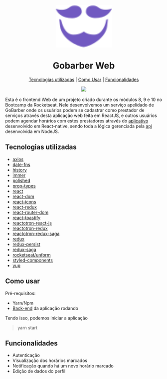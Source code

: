 <h1 align="center">
<img src="src/assets/logo-purple.svg" width="180"/>

<br />
<br />
Gobarber Web
</h1>

<p align="center">
  <a href="#tecnologias-utilizadas">Tecnologias utilizadas</a> |
  <a href="#como-usar">Como Usar</a> |
  <a href="#funcionalidades">Funcionalidades</a>
</p>

<div align="center">

![](src/assets/example.gif)

</div>

Esta é o frontend Web de um projeto criado durante os módulos 8, 9 e 10 no Bootcamp da Rocketseat. Nele desenvolvemos um serviço apelidado de GoBarber onde os usuários podem se cadastrar como prestador de serviços através desta aplicação web feita em ReactJS, e outros usuários podem agendar horários com estes prestadores através do [aplicativo](https://github.com/rodrigodasilva/gobarber-mobile) desenvolvido em React-native, sendo toda a lógica gerenciada pela [api](https://github.com/rodrigodasilva/backend-gobarber) desenvolvida em NodeJS.

## Tecnologias utilizadas

- [axios](https://github.com/axios/axios)
- [date-fns](https://github.com/date-fns/date-fns)
- [history](https://github.com/ReactTraining/history)
- [immer](https://github.com/immerjs/immer)
- [polished](https://github.com/styled-components/polished)
- [prop-types](https://github.com/facebook/prop-types)
- [react](https://github.com/facebook/react)
- [react-dom](https://github.com/facebook/react/tree/master/packages/react-dom)
- [react-icons](https://github.com/react-icons/react-icons)
- [react-redux](https://github.com/reduxjs/react-redux)
- [react-router-dom](https://github.com/ReactTraining/react-router/tree/master/packages/react-router-dom)
- [react-toastify](https://github.com/fkhadra/react-toastify)
- [reactotron-react-js](https://github.com/infinitered/reactotron-react-js)
- [reactotron-redux](https://github.com/infinitered/reactotron-redux)
- [reactotron-redux-saga](https://github.com/infinitered/reactotron-redux-saga)
- [redux](https://github.com/reduxjs/redux)
- [redux-persist](https://github.com/rt2zz/redux-persist)
- [redux-saga](https://github.com/redux-saga/redux-saga)
- [rocketseat/unform](https://github.com/Rocketseat/unform)
- [styled-components](https://github.com/styled-components/styled-components)
- [yup](https://github.com/jquense/yup)

## Como usar

Pré-requisitos:

- Yarn/Npm
- [Back-end](https://github.com/rodrigodasilva/backend-gobarber) da aplicação rodando

Tendo isso, podemos iniciar a aplicação

> yarn start

## Funcionalidades

- Autenticação
- Visualização dos horários marcados
- Notificação quando há um novo horário marcado
- Edição de dados do perfil
